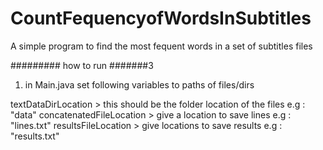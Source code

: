 # CountFequencyofWordsInSubtitles
A simple program to find the most fequent words in a set of subtitles files

######### how to run #######3

1. in Main.java set following variables to paths of files/dirs

  textDataDirLocation > this should be the folder location of the files e.g : "data"
  concatenatedFileLocation > give a location to save lines e.g : "lines.txt"
  resultsFileLocation > give locations to save results e.g :  "results.txt"


